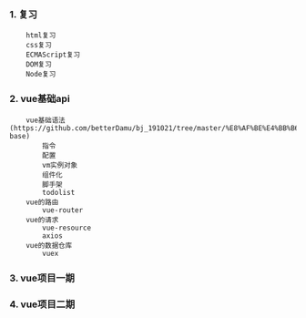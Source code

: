 ### 1. 复习
        html复习
        css复习
        ECMAScript复习
        DOM复习
        Node复习
### 2. vue基础api
        vue基础语法(https://github.com/betterDamu/bj_191021/tree/master/%E8%AF%BE%E4%BB%B6/vue/01_vue-base)
            指令
            配置
            vm实例对象
            组件化
            脚手架
            todolist
        vue的路由
            vue-router
        vue的请求
            vue-resource
            axios
        vue的数据仓库
            vuex
### 3. vue项目一期
### 4. vue项目二期